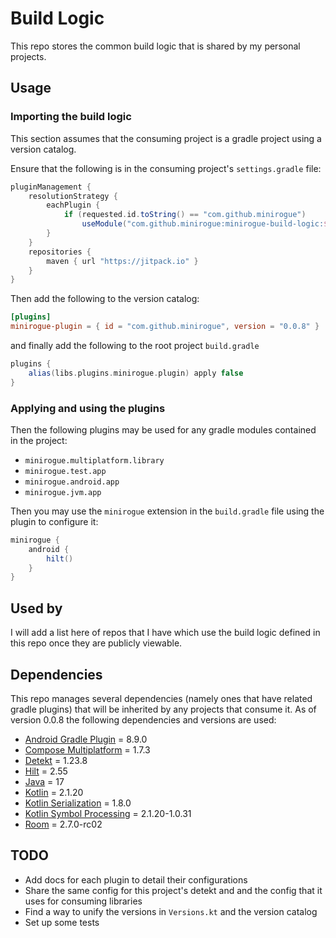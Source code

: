 # Build Logic
This repo stores the common build logic that is shared by my personal projects.

## Usage

### Importing the build logic
This section assumes that the consuming project is a gradle project using a version catalog.

Ensure that the following is in the consuming project's `settings.gradle` file:
```groovy
pluginManagement {
    resolutionStrategy {
        eachPlugin {
            if (requested.id.toString() == "com.github.minirogue")
                useModule("com.github.minirogue:minirogue-build-logic:$requested.version")
        }
    }
    repositories {
        maven { url "https://jitpack.io" }
    }
}
```

Then add the following to the version catalog:
```toml
[plugins]
minirogue-plugin = { id = "com.github.minirogue", version = "0.0.8" }
``` 
and finally add the following to the root project `build.gradle`
```groovy
plugins {
    alias(libs.plugins.minirogue.plugin) apply false
}
```

### Applying and using the plugins
Then the following plugins may be used for any gradle modules contained in the project:
- `minirogue.multiplatform.library`
- `minirogue.test.app`
- `minirogue.android.app`
- `minirogue.jvm.app`

Then you may use the `minirogue` extension in the `build.gradle` file using the plugin to configure it:
```groovy
minirogue {
    android {
        hilt()
    }
}
```

## Used by
I will add a list here of repos that I have which use the build logic defined in this repo once they are publicly viewable.

## Dependencies

This repo manages several dependencies (namely ones that have related gradle plugins) that will be inherited by any projects that consume it.
As of version 0.0.8 the following dependencies and versions are used:
- [Android Gradle Plugin](https://developer.android.com/build/releases/gradle-plugin) = 8.9.0
- [Compose Multiplatform](https://www.jetbrains.com/help/kotlin-multiplatform-dev/whats-new-compose-1610.html) = 1.7.3
- [Detekt](https://detekt.dev/changelog) = 1.23.8
- [Hilt](https://github.com/google/dagger/releases) = 2.55
- [Java](https://www.java.com/releases/) = 17
- [Kotlin](https://kotlinlang.org/docs/releases.html#release-details) = 2.1.20
- [Kotlin Serialization](https://github.com/Kotlin/kotlinx.serialization/releases) = 1.8.0
- [Kotlin Symbol Processing](https://github.com/google/ksp/releases) = 2.1.20-1.0.31
- [Room](https://developer.android.com/jetpack/androidx/releases/room) = 2.7.0-rc02

## TODO
- Add docs for each plugin to detail their configurations
- Share the same config for this project's detekt and and the config that it uses for consuming libraries
- Find a way to unify the versions in `Versions.kt` and the version catalog
- Set up some tests
